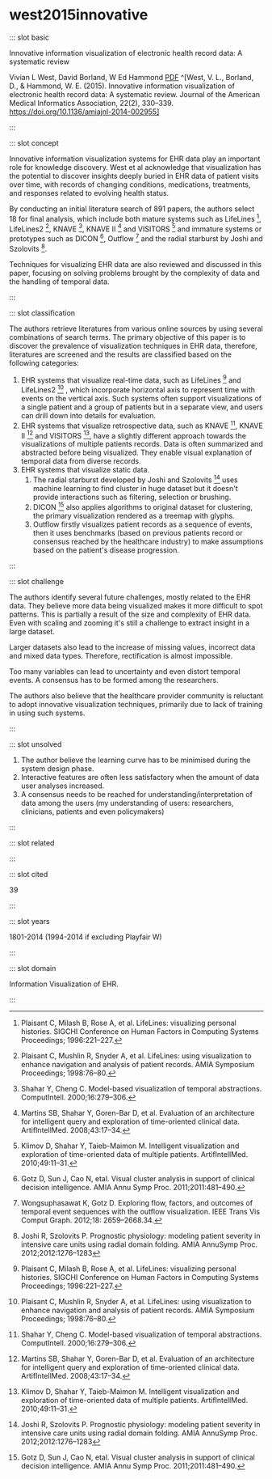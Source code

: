 # west2015innovative

<Paper>

::: slot basic

Innovative information visualization of electronic health record data: A systematic review

Vivian L West, David Borland, W Ed Hammond [PDF](https://share.henry.wang/mEz8Ny/OSMztUbVND+) ^[West, V. L., Borland, D., & Hammond, W. E. (2015). Innovative information visualization of electronic health record data: A systematic review. Journal of the American Medical Informatics Association, 22(2), 330–339. https://doi.org/10.1136/amiajnl-2014-002955]

:::

::: slot concept

Innovative information visualization systems for EHR data play an important role for knowledge discovery. West et al acknowledge that visualization has the potential to discover insights deeply buried in EHR data of patient visits over time, with records of changing conditions, medications, treatments, and responses related to evolving health status.

By conducting an initial literature search of 891 papers, the authors select 18 for final analysis, which include both mature systems such as LifeLines [^LifeLine], LifeLines2 [^LifeLine2], KNAVE [^KNAVE], KNAVE II [^KNAVE2] and VISITORS [^VISITORS] and immature systems or prototypes such as DICON [^DICON], Outflow [^Outflow] and the radial starburst by Joshi and Szolovits [^starburst].

Techniques for visualizing EHR data are also reviewed and discussed in this paper, focusing on solving problems brought by the complexity of data and the handling of temporal data.

[^LifeLine]: Plaisant C, Milash B, Rose A, et al. LifeLines: visualizing personal histories. SIGCHI Conference on Human Factors in Computing Systems Proceedings; 1996:221–227.
[^LifeLine2]: Plaisant C, Mushlin R, Snyder A, et al. LifeLines: using visualization to enhance navigation and analysis of patient records. AMIA Symposium Proceedings; 1998:76–80.
[^KNAVE]: Shahar Y, Cheng C. Model-based visualization of temporal abstractions. ComputIntell. 2000;16:279–306.
[^KNAVE2]: Martins SB, Shahar Y, Goren-Bar D, et al. Evaluation of an architecture for intelligent query and exploration of time-oriented clinical data. ArtifIntellMed. 2008;43:17–34.
[^VISITORS]: Klimov D, Shahar Y, Taieb-Maimon M. Intelligent visualization and exploration of time-oriented data of multiple patients. ArtifIntellMed. 2010;49:11–31.
[^DICON]: Gotz D, Sun J, Cao N, etal. Visual cluster analysis in support of clinical decision intelligence. AMIA Annu Symp Proc. 2011;2011:481–490.
[^Outflow]: Wongsuphasawat K, Gotz D. Exploring flow, factors, and outcomes of temporal event sequences with the outflow visualization. IEEE Trans Vis Comput Graph. 2012;18: 2659–2668.34.
[^starburst]: Joshi R, Szolovits P. Prognostic physiology: modeling patient severity in intensive care units using radial domain folding. AMIA AnnuSymp Proc. 2012;2012:1276–1283

:::

::: slot classification

The authors retrieve literatures from various online sources by using several combinations of search terms. The primary objective of this paper is to discover the prevalence of visualization techniques in EHR data, therefore, literatures are screened and the results are classified based on the following categories:

1. EHR systems that visualize real-time data, such as LifeLines [^LifeLine] and LifeLines2 [^LifeLine2] , which incorporate horizontal axis to represent time with events on the vertical axis. Such systems often support visualizations of a single patient and a group of patients but in a separate view, and users can drill down into details for evaluation.
1. EHR systems that visualize retrospective data, such as KNAVE [^KNAVE], KNAVE II [^KNAVE2] and VISITORS [^VISITORS], have a slightly different approach towards the visualizations of multiple patients records. Data is often summarized and abstracted before being visualized. They enable visual explanation of temporal data from diverse records.
1. EHR systems that visualize static data.
    1. The radial starburst developed by Joshi and Szolovits [^starburst] uses machine learning to find cluster in huge dataset but it doesn't provide interactions such as filtering, selection or brushing.
    1. DICON [^DICON] also applies algorithms to original dataset for clustering, the primary visualization rendered as a treemap with glyphs.
    1. Outflow firstly visualizes patient records as a sequence of events, then it uses benchmarks (based on previous patients record or consensus reached by the healthcare industry) to make assumptions based on the patient's disease progression.

:::

::: slot challenge

The authors identify several future challenges, mostly related to the EHR data. They believe more data being visualized makes it more difficult to spot patterns. This is partially a result of the size and complexity of EHR data. Even with scaling and zooming it's still a challenge to extract insight in a large dataset.

Larger datasets also lead to the increase of missing values, incorrect data and mixed data types. Therefore, rectification is almost impossible.

Too many variables can lead to uncertainty and even distort temporal events. A consensus has to be formed among the researchers.

The authors also believe that the healthcare provider community is reluctant to adopt innovative visualization techniques, primarily due to lack of training in using such systems.

:::

::: slot unsolved

1. The author believe the learning curve has to be minimised during the system design phase.
1. Interactive features are often less satisfactory when the amount of data user analyses increased.
1. A consensus needs to be reached for understanding/interpretation of data among the users (my understanding of users: researchers, clinicians, patients and even policymakers)

:::

::: slot related

:::

::: slot cited

39

:::

::: slot years

1801-2014 (1994-2014 if excluding Playfair W)

:::

::: slot domain

Information Visualization of EHR.

:::

</Paper>
